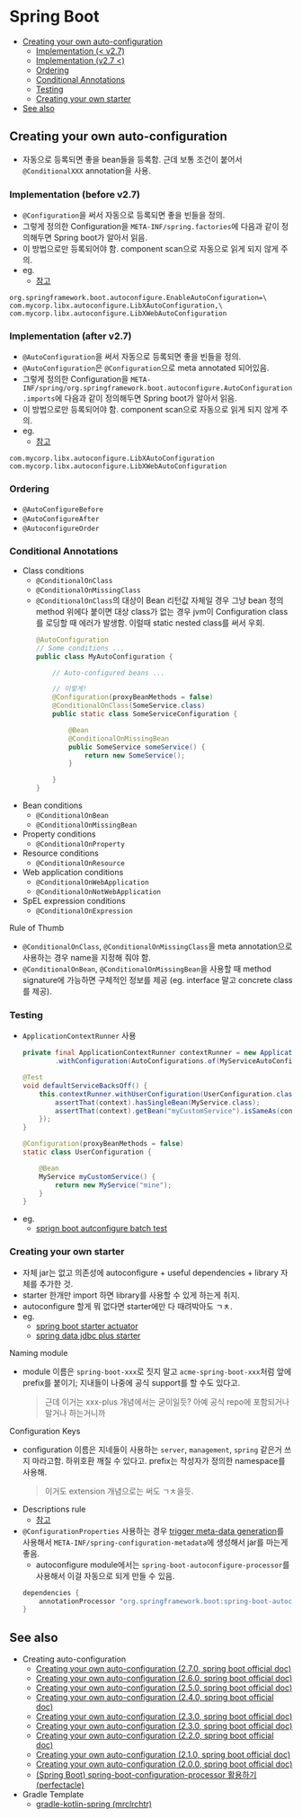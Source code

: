 # Spring Boot

- [Creating your own auto-configuration](#creating-your-own-auto-configuration)
  - [Implementation (< v2.7)](#implementation--v27)
  - [Implementation (v2.7 <)](#implementation-v27-)
  - [Ordering](#ordering)
  - [Conditional Annotations](#conditional-annotations)
  - [Testing](#testing)
  - [Creating your own starter](#creating-your-own-starter)
- [See also](#see-also)

## Creating your own auto-configuration

- 자동으로 등록되면 좋을 bean들을 등록함. 근데 보통 조건이 붙어서 `@ConditionalXXX` annotation을 사용.

### Implementation (before v2.7)

- `@Configuration`을 써서 자동으로 등록되면 좋을 빈들을 정의.
- 그렇게 정의한 Configuration을 `META-INF/spring.factories`에 다음과 같이 정의해두면 Spring boot가 알아서 읽음.
- 이 방법으로만 등록되어야 함. component scan으로 자동으로 읽게 되지 않게 주의.
- eg.
  - [참고](https://github.com/spring-projects/spring-boot/blob/v2.6.0/spring-boot-project/spring-boot-autoconfigure/src/main/resources/META-INF/spring.factories)

```text
org.springframework.boot.autoconfigure.EnableAutoConfiguration=\
com.mycorp.libx.autoconfigure.LibXAutoConfiguration,\
com.mycorp.libx.autoconfigure.LibXWebAutoConfiguration
```

### Implementation (after v2.7)

- `@AutoConfiguration`을 써서 자동으로 등록되면 좋을 빈들을 정의.
- `@AutoConfiguration`은 `@Configuration`으로 meta annotated 되어있음.
- 그렇게 정의한 Configuration을 `META-INF/spring/org.springframework.boot.autoconfigure.AutoConfiguration.imports`에 다음과 같이 정의해두면 Spring boot가 알아서 읽음.
- 이 방법으로만 등록되어야 함. component scan으로 자동으로 읽게 되지 않게 주의.
- eg.
  - [참고](https://github.com/spring-projects/spring-boot/blob/v2.7.0/spring-boot-project/spring-boot-autoconfigure/src/main/resources/META-INF/spring/org.springframework.boot.autoconfigure.AutoConfiguration.imports)

```text
com.mycorp.libx.autoconfigure.LibXAutoConfiguration
com.mycorp.libx.autoconfigure.LibXWebAutoConfiguration
```

### Ordering

- `@AutoConfigureBefore`
- `@AutoConfigureAfter`
- `@AutoconfigureOrder`

### Conditional Annotations

- Class conditions
  - `@ConditionalOnClass`
  - `@ConditionalOnMissingClass`
  - `@ConditionalOnClass`의 대상이 Bean 리턴값 자체일 경우 그냥 bean 정의 method 위에다 붙이면 대상 class가 없는 경우 jvm이 Configuration class를 로딩할 때 에러가 발생함. 이럴때 static nested class를 써서 우회.
    ```java
    @AutoConfiguration
    // Some conditions ...
    public class MyAutoConfiguration {

        // Auto-configured beans ...

        // 이렇게!
        @Configuration(proxyBeanMethods = false)
        @ConditionalOnClass(SomeService.class)
        public static class SomeServiceConfiguration {

            @Bean
            @ConditionalOnMissingBean
            public SomeService someService() {
                return new SomeService();
            }

        }
    }
    ```
- Bean conditions
  - `@ConditionalOnBean`
  - `@ConditionalOnMissingBean`
- Property conditions
  - `@ConditionalOnProperty`
- Resource conditions
  - `@ConditionalOnResource`
- Web application conditions
  - `@ConditionalOnWebApplication`
  - `@ConditionalOnNotWebApplication`
- SpEL expression conditions
  - `@ConditionalOnExpression`

Rule of Thumb

- `@ConditionalOnClass`, `@ConditionalOnMissingClass`을 meta annotation으로 사용하는 경우 name을 지정해 줘야 함.
- `@ConditionalOnBean`, `@ConditionalOnMissingBean`을 사용할 때 method signature에 가능하면 구체적인 정보를 제공 (eg. interface 말고 concrete class를 제공).

### Testing

- `ApplicationContextRunner` 사용
  ```java
  private final ApplicationContextRunner contextRunner = new ApplicationContextRunner()
          .withConfiguration(AutoConfigurations.of(MyServiceAutoConfiguration.class));

  @Test
  void defaultServiceBacksOff() {
      this.contextRunner.withUserConfiguration(UserConfiguration.class).run((context) -> {
          assertThat(context).hasSingleBean(MyService.class);
          assertThat(context).getBean("myCustomService").isSameAs(context.getBean(MyService.class));
      });
  }

  @Configuration(proxyBeanMethods = false)
  static class UserConfiguration {

      @Bean
      MyService myCustomService() {
          return new MyService("mine");
      }
  }
  ```
- eg.
  - [sprign boot autconfigure batch test](https://github.com/spring-projects/spring-boot/blob/main/spring-boot-project/spring-boot-autoconfigure/src/test/java/org/springframework/boot/autoconfigure/batch)

### Creating your own starter

- 자체 jar는 없고 의존성에 autoconfigure + useful dependencies + library 자체를 추가한 것.
- starter 한개만 import 하면 library를 사용할 수 있게 하는게 취지.
- autoconfigure 할게 뭐 없다면 starter에만 다 때려박아도 ㄱㅊ.
- eg.
  - [spring boot starter actuator](https://github.com/spring-projects/spring-boot/blob/main/spring-boot-project/spring-boot-starters/spring-boot-starter-actuator/build.gradle)
  - [spring data jdbc plus starter](https://github.com/naver/spring-jdbc-plus/blob/master/spring-boot-starter-data-jdbc-plus-sql/build.gradle)

Naming module

- module 이름은 `spring-boot-xxx`로 짓지 말고 `acme-spring-boot-xxx`처럼 앞에 prefix를 붙이기; 지내들이 나중에 공식 support를 할 수도 있다고.
  > 근데 이거는 xxx-plus 개념에서는 굳이일듯? 아예 공식 repo에 포함되거나 말거나 하는거니까

Configuration Keys

- configuration 이름은 지네들이 사용하는 `server`, `management`, `spring` 같은거 쓰지 마라고함. 하위호환 깨질 수 있다고. prefix는 작성자가 정의한 namespace를 사용해.
  > 이거도 extension 개념으로는 써도 ㄱㅊ을듯.
- Descriptions rule
  - [참고](https://docs.spring.io/spring-boot/docs/2.7.0/reference/htmlsingle/#features.developing-auto-configuration.custom-starter.configuration-keys)
- `@ConfigurationProperties` 사용하는 경우 [trigger meta-data generation](https://docs.spring.io/spring-boot/docs/3.0.x/reference/html/configuration-metadata.html#appendix.configuration-metadata.annotation-processor)를 사용해서 `META-INF/spring-configuration-metadata`에 생성해서 jar를 마는게 좋음.
  - autoconfigure module에서는 `spring-boot-autoconfigure-processor`를 사용해서 이걸 자동으로 되게 만들 수 있음.
  ```groovy
  dependencies {
      annotationProcessor "org.springframework.boot:spring-boot-autoconfigure-processor"
  }
  ```

## See also

- Creating auto-configuration
  - [Creating your own auto-configuration (2.7.0, spring boot official doc)](https://docs.spring.io/spring-boot/docs/2.7.0/reference/htmlsingle/#features.developing-auto-configuration)
  - [Creating your own auto-configuration (2.6.0, spring boot official doc)](https://docs.spring.io/spring-boot/docs/2.6.0/reference/htmlsingle/#features.developing-auto-configuration)
  - [Creating your own auto-configuration (2.5.0, spring boot official doc)](https://docs.spring.io/spring-boot/docs/2.5.0/reference/htmlsingle/#features.developing-auto-configuration)
  - [Creating your own auto-configuration (2.4.0, spring boot official doc)](https://docs.spring.io/spring-boot/docs/2.4.0/reference/html/spring-boot-features.html#boot-features-developing-auto-configuration)
  - [Creating your own auto-configuration (2.3.0, spring boot official doc)](https://docs.spring.io/spring-boot/docs/2.3.0.RELEASE/reference/htmlsingle/#boot-features-developing-auto-configuration)
  - [Creating your own auto-configuration (2.3.0, spring boot official doc)](https://docs.spring.io/spring-boot/docs/2.3.0.RELEASE/reference/htmlsingle/#boot-features-developing-auto-configuration)
  - [Creating your own auto-configuration (2.2.0, spring boot official doc)](https://docs.spring.io/spring-boot/docs/2.2.0.RELEASE/reference/htmlsingle/#boot-features-developing-auto-configuration)
  - [Creating your own auto-configuration (2.1.0, spring boot official doc)](https://docs.spring.io/spring-boot/docs/2.1.0.RELEASE/reference/htmlsingle/#boot-features-developing-auto-configuration)
  - [Creating your own auto-configuration (2.0.0, spring boot official doc)](https://docs.spring.io/spring-boot/docs/2.0.0.RELEASE/reference/htmlsingle/#boot-features-developing-auto-configuration)
  - [(Spring Boot) spring-boot-configuration-processor 활용하기 (perfectacle)](https://perfectacle.github.io/2021/11/21/spring-boot-configuration-processor/)
- Gradle Template
  - [gradle-kotlin-spring (mrclrchtr)](https://github.com/mrclrchtr/gradle-kotlin-spring)
